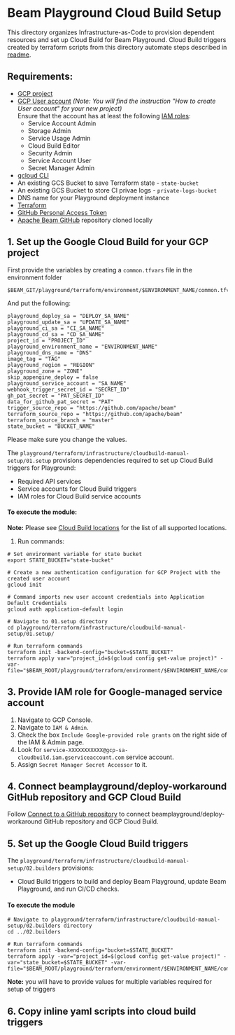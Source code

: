 <!---
    Licensed to the Apache Software Foundation (ASF) under one
    or more contributor license agreements.  See the NOTICE file
    distributed with this work for additional information
    regarding copyright ownership.  The ASF licenses this file
    to you under the Apache License, Version 2.0 (the
    "License"); you may not use this file except in compliance
    with the License.  You may obtain a copy of the License at
      http://www.apache.org/licenses/LICENSE-2.0
    Unless required by applicable law or agreed to in writing,
    software distributed under the License is distributed on an
    "AS IS" BASIS, WITHOUT WARRANTIES OR CONDITIONS OF ANY
    KIND, either express or implied.  See the License for the
    specific language governing permissions and limitations
    under the License.
-->

# Beam Playground Cloud Build Setup

This directory organizes Infrastructure-as-Code to provision dependent resources and set up Cloud Build for Beam Playground.
Cloud Build triggers created by terraform scripts from this directory automate steps described in [readme](https://github.com/apache/beam/blob/master/playground/terraform/README.md).

## Requirements:

- [GCP project](https://cloud.google.com/resource-manager/docs/creating-managing-projects)
- [GCP User account](https://cloud.google.com/appengine/docs/standard/access-control?tab=python) _(Note: You will find the instruction "How to create User account" for your new project)_<br>
  Ensure that the account has at least the following [IAM roles](https://cloud.google.com/iam/docs/understanding-roles):
    - Service Account Admin
    - Storage Admin
    - Service Usage Admin
    - Cloud Build Editor
    - Security Admin
    - Service Account User
    - Secret Manager Admin
- [gcloud CLI](https://cloud.google.com/sdk/docs/install-sdk)
- An existing GCS Bucket to save Terraform state - `state-bucket`
- An existing GCS Bucket to store CI privae logs - `private-logs-bucket`
- DNS name for your Playground deployment instance
- [Terraform](https://www.terraform.io/)
- [GitHub Personal Access Token](https://docs.github.com/en/authentication/keeping-your-account-and-data-secure/creating-a-personal-access-token)
- [Apache Beam GitHub](https://github.com/apache/beam) repository cloned locally

## 1. Set up the Google Cloud Build for your GCP project

First provide the variables by creating a `common.tfvars` file in the environment folder 
```
$BEAM_GIT/playground/terraform/environment/$ENVIRONMENT_NAME/common.tfvars 
```
And put the following:
```
playground_deploy_sa = "DEPLOY_SA_NAME"
playground_update_sa = "UPDATE_SA_NAME"
playground_ci_sa = "CI_SA_NAME"
playground_cd_sa = "CD_SA_NAME"
project_id = "PROJECT_ID"
playground_environment_name = "ENVIRONMENT_NAME"
playground_dns_name = "DNS"
image_tag = "TAG"
playground_region = "REGION"
playground_zone = "ZONE"
skip_appengine_deploy = false
playground_service_account = "SA_NAME"
webhook_trigger_secret_id = "SECRET_ID"
gh_pat_secret = "PAT_SECRET_ID"
data_for_github_pat_secret = "PAT"
trigger_source_repo = "https://github.com/apache/beam"
terraform_source_repo = "https://github.com/apache/beam"
terraform_source_branch = "master"
state_bucket = "BUCKET_NAME"
```

Please make sure you change the values. 

The `playground/terraform/infrastructure/cloudbuild-manual-setup/01.setup` provisions dependencies required to set up Cloud Build triggers for Playground:
- Required API services
- Service accounts for Cloud Build triggers
- IAM roles for Cloud Build service accounts

#### To execute the module:

**Note:**  Please see [Cloud Build locations](https://cloud.google.com/build/docs/locations) for the list of all supported locations.

1. Run commands:


```console
# Set environment variable for state bucket
export STATE_BUCKET="state-bucket"

# Create a new authentication configuration for GCP Project with the created user account
gcloud init

# Command imports new user account credentials into Application Default Credentials
gcloud auth application-default login

# Navigate to 01.setup directory
cd playground/terraform/infrastructure/cloudbuild-manual-setup/01.setup/

# Run terraform commands
terraform init -backend-config="bucket=$STATE_BUCKET"
terraform apply var="project_id=$(gcloud config get-value project)" -var-file="$BEAM_ROOT/playground/terraform/environment/$ENVIRONMENT_NAME/common.tfvars"
```


## 3. Provide IAM role for Google-managed service account

1. Navigate to GCP Console.
2. Navigate to `IAM & Admin`.
3. Check the box `Include Google-provided role grants` on the right side of the IAM & Admin page.
4. Look for `service-XXXXXXXXXXX@gcp-sa-cloudbuild.iam.gserviceaccount.com` service account.
5. Assign `Secret Manager Secret Accessor` to it.

## 4. Connect beamplayground/deploy-workaround GitHub repository and GCP Cloud Build

Follow [Connect to a GitHub repository](https://cloud.google.com/build/docs/automating-builds/github/connect-repo-github) to connect beamplayground/deploy-workaround GitHub repository and GCP Cloud Build.

## 5. Set up the Google Cloud Build triggers

The `playground/terraform/infrastructure/cloudbuild-manual-setup/02.builders` provisions:
- Cloud Build triggers to build and deploy Beam Playground, update Beam Playground, and run CI/CD checks.

#### To execute the module

```
# Navigate to playground/terraform/infrastructure/cloudbuild-manual-setup/02.builders directory
cd ../02.builders

# Run terraform commands
terraform init -backend-config="bucket=$STATE_BUCKET"
terraform apply -var="project_id=$(gcloud config get-value project)" -var="state_bucket=$STATE_BUCKET" -var-file="$BEAM_ROOT/playground/terraform/environment/$ENVIRONMENT_NAME/common.tfvars"
```

**Note:**  you will have to provide values for multiple variables required for setup of triggers

## 6. Copy inline yaml scripts into cloud build triggers